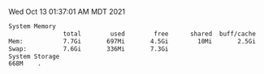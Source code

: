 Wed Oct 13 01:37:01 AM MDT 2021
```bash
System Memory
               total        used        free      shared  buff/cache   available
Mem:           7.7Gi       697Mi       4.5Gi        10Mi       2.5Gi       6.6Gi
Swap:          7.6Gi       336Mi       7.3Gi
System Storage
668M	.
```
```bash
